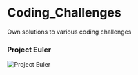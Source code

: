 # Coding_Challenges
Own solutions to various coding challenges

### Project Euler  
![Project Euler](https://projecteuler.net/profile/sudo_lupus.png)
